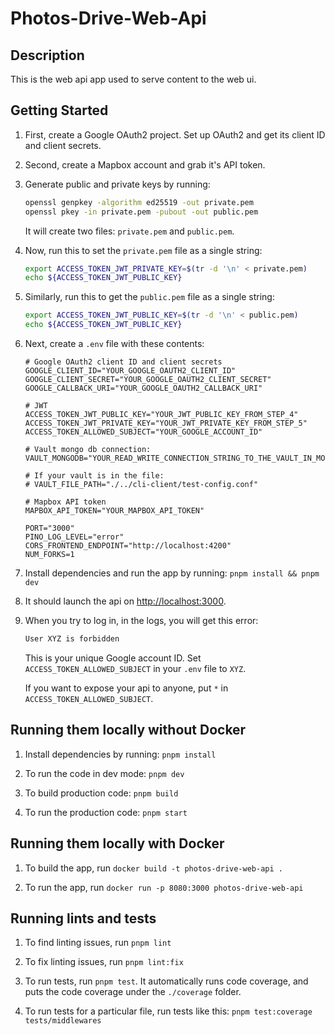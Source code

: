 # Photos-Drive-Web-Api

## Description

This is the web api app used to serve content to the web ui.

## Getting Started

1. First, create a Google OAuth2 project. Set up OAuth2 and get its client ID and client secrets.

2. Second, create a Mapbox account and grab it's API token.

3. Generate public and private keys by running:

   ```bash
   openssl genpkey -algorithm ed25519 -out private.pem
   openssl pkey -in private.pem -pubout -out public.pem
   ```

   It will create two files: `private.pem` and `public.pem`.

4. Now, run this to set the `private.pem` file as a single string:

   ```bash
   export ACCESS_TOKEN_JWT_PRIVATE_KEY=$(tr -d '\n' < private.pem)
   echo ${ACCESS_TOKEN_JWT_PUBLIC_KEY}
   ```

5. Similarly, run this to get the `public.pem` file as a single string:

   ```bash
   export ACCESS_TOKEN_JWT_PUBLIC_KEY=$(tr -d '\n' < public.pem)
   echo ${ACCESS_TOKEN_JWT_PUBLIC_KEY}
   ```

6. Next, create a `.env` file with these contents:

   ```env
   # Google OAuth2 client ID and client secrets
   GOOGLE_CLIENT_ID="YOUR_GOOGLE_OAUTH2_CLIENT_ID"
   GOOGLE_CLIENT_SECRET="YOUR_GOOGLE_OAUTH2_CLIENT_SECRET"
   GOOGLE_CALLBACK_URI="YOUR_GOOGLE_OAUTH2_CALLBACK_URI"

   # JWT
   ACCESS_TOKEN_JWT_PUBLIC_KEY="YOUR_JWT_PUBLIC_KEY_FROM_STEP_4"
   ACCESS_TOKEN_JWT_PRIVATE_KEY="YOUR_JWT_PRIVATE_KEY_FROM_STEP_5"
   ACCESS_TOKEN_ALLOWED_SUBJECT="YOUR_GOOGLE_ACCOUNT_ID"

   # Vault mongo db connection:
   VAULT_MONGODB="YOUR_READ_WRITE_CONNECTION_STRING_TO_THE_VAULT_IN_MONGODB"

   # If your vault is in the file:
   # VAULT_FILE_PATH="./../cli-client/test-config.conf"

   # Mapbox API token
   MAPBOX_API_TOKEN="YOUR_MAPBOX_API_TOKEN"

   PORT="3000"
   PINO_LOG_LEVEL="error"
   CORS_FRONTEND_ENDPOINT="http://localhost:4200"
   NUM_FORKS=1
   ```

7. Install dependencies and run the app by running: `pnpm install && pnpm dev`

8. It should launch the api on <http://localhost:3000>.

9. When you try to log in, in the logs, you will get this error:

   ```bash
   User XYZ is forbidden
   ```

   This is your unique Google account ID. Set `ACCESS_TOKEN_ALLOWED_SUBJECT` in your `.env` file to `XYZ`.

   If you want to expose your api to anyone, put `*` in `ACCESS_TOKEN_ALLOWED_SUBJECT`.

## Running them locally without Docker

1. Install dependencies by running: `pnpm install`

2. To run the code in dev mode: `pnpm dev`

3. To build production code: `pnpm build`

4. To run the production code: `pnpm start`

## Running them locally with Docker

1. To build the app, run `docker build -t photos-drive-web-api .`

2. To run the app, run `docker run -p 8080:3000 photos-drive-web-api`

## Running lints and tests

1. To find linting issues, run `pnpm lint`

2. To fix linting issues, run `pnpm lint:fix`

3. To run tests, run `pnpm test`. It automatically runs code coverage, and puts the code coverage under the `./coverage` folder.

4. To run tests for a particular file, run tests like this: `pnpm test:coverage tests/middlewares`

